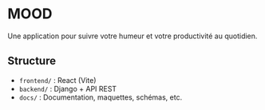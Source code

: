 # MOOD
Une application pour suivre votre humeur et votre productivité au quotidien.

## Structure
- `frontend/` : React (Vite)
- `backend/` : Django + API REST
- `docs/` : Documentation, maquettes, schémas, etc.
